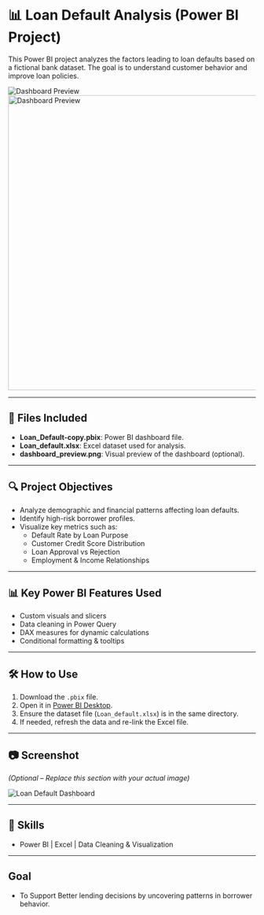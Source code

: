 
# 📊 Loan Default Analysis (Power BI Project)

This Power BI project analyzes the factors leading to loan defaults based on a fictional bank dataset. The goal is to understand customer behavior and improve loan policies.

![Dashboard Preview](Dashboard_Screenshot.jpg)
<img src="Dashboard_Screenshot.jpg" alt="Dashboard Preview" width="600"/>



---

## 📁 Files Included

- **Loan_Default-copy.pbix**: Power BI dashboard file.
- **Loan_default.xlsx**: Excel dataset used for analysis.
- **dashboard_preview.png**: Visual preview of the dashboard (optional).

---

## 🔍 Project Objectives

- Analyze demographic and financial patterns affecting loan defaults.
- Identify high-risk borrower profiles.
- Visualize key metrics such as:
  - Default Rate by Loan Purpose
  - Customer Credit Score Distribution
  - Loan Approval vs Rejection
  - Employment & Income Relationships

---

## 📊 Key Power BI Features Used

- Custom visuals and slicers
- Data cleaning in Power Query
- DAX measures for dynamic calculations
- Conditional formatting & tooltips

---

## 🛠️ How to Use

1. Download the `.pbix` file.
2. Open it in [Power BI Desktop](https://powerbi.microsoft.com/en-us/desktop/).
3. Ensure the dataset file (`Loan_default.xlsx`) is in the same directory.
4. If needed, refresh the data and re-link the Excel file.

---

## 📷 Screenshot

*(Optional – Replace this section with your actual image)*

![Loan Default Dashboard](Dashboard_Screenshot.jpg)

---

## 📌 Skills
-  Power BI | Excel | Data Cleaning & Visualization

---

## Goal
- To Support Better lending decisions by uncovering patterns in borrower behavior.
